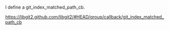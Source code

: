 I define a git_index_matched_path_cb.https://libgit2.github.com/libgit2/#HEAD/group/callback/git_index_matched_path_cb